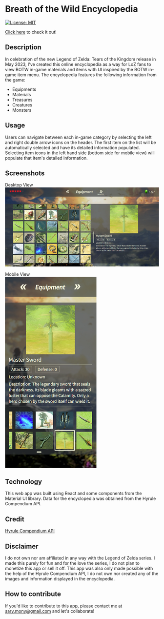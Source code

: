# Breath of the Wild Encyclopedia

[![License: MIT](https://img.shields.io/badge/License-MIT-yellow.svg)](https://opensource.org/licenses/MIT) <br/>

<a href='https://monysary.github.io/Breath-of-the-Wild-Encyclopedia/' target='_blank'>Click here</a> to check it out!

## Description
In celebration of the new Legend of Zelda: Tears of the Kingdom release in May 2023, I've created this online encyclopedia as a way for LoZ fans to view BOTW in-game materials and items with UI inspired by the BOTW in-game item menu. The encyclopedia features the following information from the game:
- Equipments
- Materials
- Treasures
- Creatures
- Monsters

## Usage
Users can navigate between each in-game category by selecting the left and right double arrow icons on the header. The first item on the list will be automatically selected and have its detailed information populated. Selecting item icons in the left hand side (bottom side for mobile view) will populate that item's detailed information.

## Screenshots
Desktop View <br/>
![desktop-view](./src/images/desktop-view.png) <br/>

Mobile View <br/>
![mobile-view](./src/images/mobile-view.png) <br/>

## Technology
This web app was built using React and some components from the Material UI library. Data for the encyclopedia was obtained from the Hyrule Compendium API.

## Credit
<a href='https://gadhagod.github.io/Hyrule-Compendium-API/#/' target='_blank'>Hyrule Compendium API</a>

## Disclaimer
I do not own nor am affiliated in any way with the Legend of Zelda series. I made this purely for fun and for the love the series, I do not plan to monetize this app or sell it off. This app was also only made possible with the help of the Hyrule Compendium API, I do not own nor created any of the images and information displayed in the encyclopedia.

## How to contribute
If you'd like to contribute to this app, please contact me at sary.mony@gmail.com and let's collaborate!